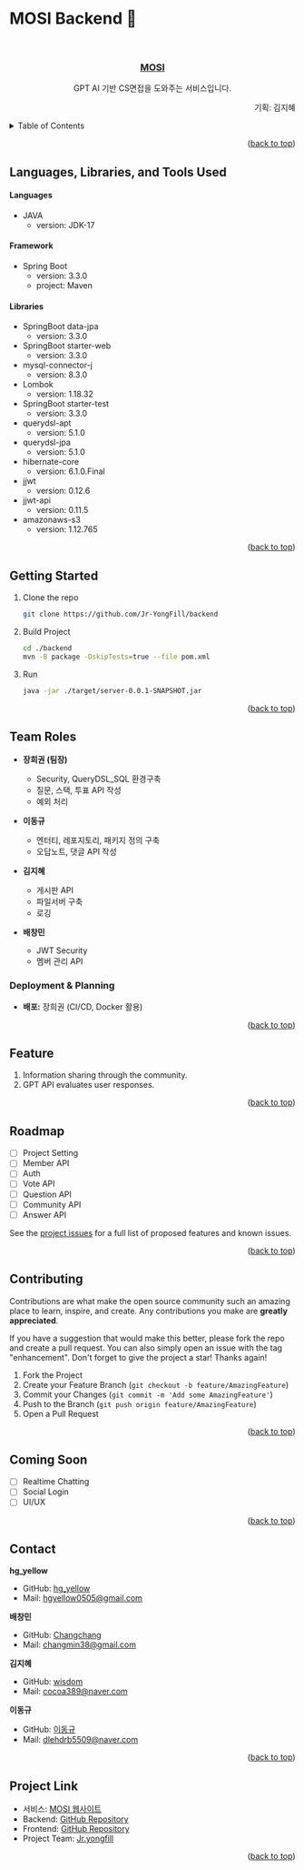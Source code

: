 # MOSI Backend :yellow_heart:
<a id="top"></a>

<!-- PROJECT LOGO -->
<br />
<div align="center">

<h3 align="center"><a href="http://www.mosi.digital/">MOSI</a></h3>

  <p align="center">  
    GPT AI 기반 CS면접을 도와주는 서비스입니다.
    <br />
  <p align="right">
      기획: 김지혜
</div>

<!-- TABLE OF CONTENTS -->
<details>
  <summary>Table of Contents</summary>
  <ol>
    <li><a href="#about-the-project">About The Project</a></li>
    <li><a href="#team-roles">Team Roles</a></li>
    <li><a href="#languages-libraries-and-tools-used">Languages, Libraries, and Tools Used</a></li>
    <li><a href="#getting-started">Getting Started</a></li>
    <li><a href="#team-roles">Team Roles</a></li>
    <li><a href="#feature">Feature</a></li>
    <li><a href="#roadmap">Roadmap</a></li>
    <li><a href="#contributing">Contributing</a></li>
    <li><a href="#contact">Contact</a></li>
    <li><a href="#coming-soon">Coming Soon</a></li>
    <li><a href="#project-link">Project Link</a></li>
  </ol>
</details>

<p align="right">(<a href="#top">back to top</a>)</p>

<!-- LANGUAGES, LIBRARIES, AND TOOLS USED -->
<a id="languages-libraries-and-tools-used"></a>
## Languages, Libraries, and Tools Used
#### Languages
* JAVA
    - version: JDK-17

#### Framework
* Spring Boot
    - version: 3.3.0
    - project: Maven

#### Libraries
* SpringBoot data-jpa
    - version: 3.3.0
* SpringBoot starter-web
    - version: 3.3.0
* mysql-connector-j
    - version: 8.3.0
* Lombok
    - version: 1.18.32
* SpringBoot starter-test
    - version: 3.3.0
* querydsl-apt
    - version: 5.1.0
* querydsl-jpa
    - version: 5.1.0
* hibernate-core
    - version: 6.1.0.Final
* jjwt
    - version: 0.12.6
* jjwt-api
    - version: 0.11.5
* amazonaws-s3
    - version: 1.12.765

<p align="right">(<a href="#top">back to top</a>)</p>

<!-- GETTING STARTED -->
<a id="getting-started"></a>
## Getting Started
1. Clone the repo
    ```sh
    git clone https://github.com/Jr-YongFill/backend
    ```
2. Build Project
    ```sh
    cd ./backend
    mvn -B package -DskipTests=true --file pom.xml
    ```
3. Run
    ```sh
    java -jar ./target/server-0.0.1-SNAPSHOT.jar
    ```

<p align="right">(<a href="#top">back to top</a>)</p>

<!-- Team Roles -->
## Team Roles
- **장희권 (팀장)**
  - Security, QueryDSL_SQL 환경구축
  - 질문, 스택, 투표 API 작성
  - 예외 처리

- **이동규**
  - 엔터티, 레포지토리, 패키지 정의 구축
  - 오답노트, 댓글 API 작성

- **김지혜**
  - 게시판 API
  - 파일서버 구축
  - 로깅

- **배창민**
  - JWT Security
  - 멤버 관리 API

### Deployment & Planning
- **배포:** 장희권 (CI/CD, Docker 활용)

<p align="right">(<a href="#top">back to top</a>)</p>
  

<!-- FEATURE -->
<a id="feature"></a>
## Feature
1. Information sharing through the community.
2. GPT API evaluates user responses.

<p align="right">(<a href="#top">back to top</a>)</p>

<!-- ROADMAP -->
<a id="roadmap"></a>
## Roadmap
- [ ] Project Setting
- [ ] Member API
- [ ] Auth
- [ ] Vote API
- [ ] Question API
- [ ] Community API
- [ ] Answer API

See the [project issues](https://github.com/Jr-YongFill/backend/issues) for a full list of proposed features and known issues.

<p align="right">(<a href="#top">back to top</a>)</p>

<!-- CONTRIBUTING -->
<a id="contributing"></a>
## Contributing

Contributions are what make the open source community such an amazing place to learn, inspire, and create. Any contributions you make are **greatly appreciated**.

If you have a suggestion that would make this better, please fork the repo and create a pull request. You can also simply open an issue with the tag "enhancement". Don't forget to give the project a star! Thanks again!

1. Fork the Project
2. Create your Feature Branch (`git checkout -b feature/AmazingFeature`)
3. Commit your Changes (`git commit -m 'Add some AmazingFeature'`)
4. Push to the Branch (`git push origin feature/AmazingFeature`)
5. Open a Pull Request

<p align="right">(<a href="#top">back to top</a>)</p>

<!-- COMING SOON -->
<a id="coming-soon"></a>
## Coming Soon
- [ ] Realtime Chatting
- [ ] Social Login
- [ ] UI/UX

<p align="right">(<a href="#top">back to top</a>)</p>

<!-- CONTACT -->
<a id="contact"></a>
## Contact
**hg_yellow**
- GitHub: [hg_yellow](https://github.com/jang010505)
- Mail: hgyellow0505@gmail.com

**배창민**
- GitHub: [Changchang](https://github.com/bbmini96)
- Mail: changmin38@gmail.com

**김지혜**
- GitHub: [wisdom](https://github.com/Wisdom-Kim)
- Mail: cocoa389@naver.com

**이동규**
- GitHub: [이동규](https://github.com/202011988)
- Mail: dlehdrb5509@naver.com

<p align="right">(<a href="#top">back to top</a>)</p>

<!-- PROJECT LINK -->
<a id="project-link"></a>
## Project Link
- 서비스: [MOSI 웹사이트](http://www.mosi.digital/)
- Backend: [GitHub Repository](https://github.com/Jr-YongFill/backend)
- Frontend: [GitHub Repository](https://github.com/Jr-YongFill/frontend)
- Project Team: [Jr.yongfill](https://github.com/Jr-YongFill)

<p align="right">(<a href="#top">back to top</a>)</p>
